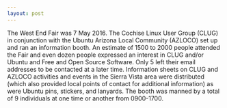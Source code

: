 ```yaml
---
layout: post
---
```


The West End Fair was 7 May 2016.  The Cochise Linux User Group (CLUG) in conjunction with the Ubuntu Arizona Local Community (AZLOCO) set up and ran an information booth.  An estimate of 1500 to 2000 people attended the Fair and even dozen people expressed an interest in CLUG and/or Ubuntu and Free and Open Source Software.  Only 5 left their email addresses to be contacted at a later time.  Information sheets on CLUG and AZLOCO activities and events in the Sierra Vista area were distributed (which also provided local points of contact for additional information) as were Ubuntu pins, stickers, and lanyards.  The booth was manned by a total of 9 individuals at one time or another from 0900-1700.

